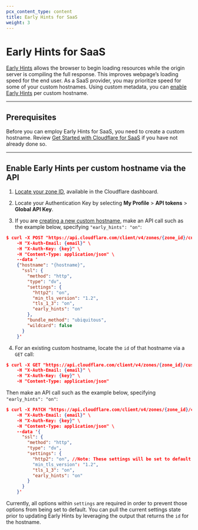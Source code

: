 ```yaml
---
pcx_content_type: content
title: Early Hints for SaaS
weight: 3
---
```


# Early Hints for SaaS

[Early Hints](/cache/about/early-hints/) allows the browser to begin loading resources while the origin server is compiling the full response. This improves webpage’s loading speed for the end user. As a SaaS provider, you may prioritize speed for some of your custom hostnames. Using custom metadata, you can [enable Early Hints](/cache/about/early-hints/#enabling-early-hints) per custom hostname.

---

## Prerequisites

Before you can employ Early Hints for SaaS, you need to create a custom hostname. Review [Get Started with Cloudflare for SaaS](/cloudflare-for-saas/start/getting-started/) if you have not already done so.

---

## Enable Early Hints per custom hostname via the API

1. [Locate your zone ID](/fundamentals/get-started/basic-tasks/find-account-and-zone-ids/), available in the Cloudflare dashboard.

2. Locate your Authentication Key by selecting **My Profile** > **API tokens** > **Global API Key**.

3. If you are [creating a new custom hostname](https://api.cloudflare.com/#custom-hostname-for-a-zone-create-custom-hostname), make an API call such as the example below, specifying `"early_hints": "on"`:

```json
$ curl -X POST "https://api.cloudflare.com/client/v4/zones/{zone_id}/custom_hostnames" \
    -H "X-Auth-Email: {email}" \
    -H "X-Auth-Key: {key}" \
    -H "Content-Type: application/json" \
    --data '
    {"hostname": "{hostname}",
      "ssl": {
        "method": "http",
        "type": "dv",
        "settings": {
          "http2": "on",
          "min_tls_version": "1.2",
          "tls_1_3": "on",
          "early_hints": "on"
        },
        "bundle_method": "ubiquitous",
        "wildcard": false
      }
    }'
```

4. For an existing custom hostname, locate the `id` of that hostname via a `GET` call:

```json
$ curl -X GET "https://api.cloudflare.com/client/v4/zones/{zone_id}/custom_hostnames?hostname={hostname}" \
    -H "X-Auth-Email: {email}" \
    -H "X-Auth-Key: {key}" \
    -H "Content-Type: application/json"
```

Then make an API call such as the example below, specifying `"early_hints": "on"`:

```json
$ curl -X PATCH "https://api.cloudflare.com/client/v4/zones/{zone_id}/custom_hostnames/{id}" \
    -H "X-Auth-Email: {email}" \
    -H "X-Auth-Key: {key}" \
    -H "Content-Type: application/json" \
    --data '{
      "ssl": {
        "method": "http",
        "type": "dv",
        "settings": {
          "http2": "on", //Note: These settings will be set to default if not included when updating early hints
          "min_tls_version": "1.2",
          "tls_1_3": "on",
          "early_hints": "on"
        }
      }
    }'
```

Currently, all options within `settings` are required in order to prevent those options from being set to default. You can pull the current settings state prior to updating Early Hints by leveraging the output that returns the `id` for the hostname. 
